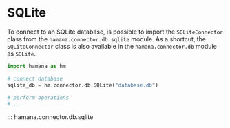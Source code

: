 # SQLite

To connect to an SQLite database, is possible to import the `SQLiteConnector` class from the `hamana.connector.db.sqlite` module.
As a shortcut, the `SQLiteConnector` class is also available in the `hamana.connector.db` module as `SQLite`.

```python
import hamana as hm

# connect database
sqlite_db = hm.connector.db.SQLite("database.db")

# perform operations
# ...

```

::: hamana.connector.db.sqlite
